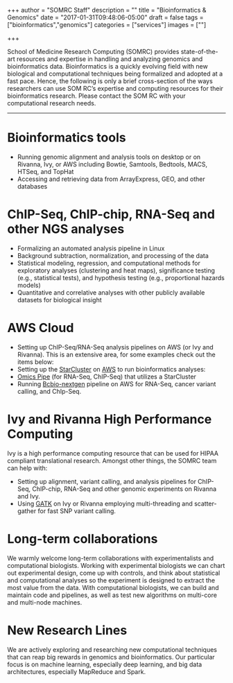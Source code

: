 +++
author = "SOMRC Staff"
description = ""
title = "Bioinformatics & Genomics"
date = "2017-01-31T09:48:06-05:00"
draft = false
tags = ["bioinformatics","genomics"]
categories = ["services"]
images = [""]

+++

<p class=lead>School of Medicine Research Computing (SOMRC) provides state-of-the-art resources and expertise in handling and analyzing genomics and bioinformatics data. Bioinformatics is a quickly evolving field with new biological and computational techniques being formalized and adopted at a fast pace. Hence, the following is only a brief cross-section of the ways researchers can use SOM RC’s expertise and computing resources for their bioinformatics research. Please contact the SOM RC with your computational research needs.</p>

<hr size=1 />

# Bioinformatics tools
-	Running genomic alignment and analysis tools on desktop or on Rivanna, Ivy, or AWS including Bowtie, Samtools, Bedtools, MACS, HTSeq, and TopHat
-	Accessing and retrieving data from ArrayExpress, GEO, and other databases

# ChIP-Seq, ChIP-chip, RNA-Seq and other NGS analyses
-	Formalizing an automated analysis pipeline in Linux 
-	Background subtraction, normalization, and processing of the data
-	Statistical modeling, regression, and computational methods for exploratory analyses (clustering and heat maps), significance testing (e.g., statistical tests), and hypothesis testing (e.g., proportional hazards models) 
-	Quantitative and correlative analyses with other publicly available datasets for biological insight
 
# AWS Cloud
-	Setting up ChIP-Seq/RNA-Seq analysis pipelines on AWS (or Ivy and Rivanna). This is an extensive area, for some examples check out the items below: 
-	Setting up the [StarCluster](http://star.mit.edu/cluster/docs/latest/overview.html) on [AWS](http://www.oliverelliott.org/article/computing/tut_bio_aws/) to run bioinformatics analyses:
-	[Omics Pipe](http://omics-pipe.readthedocs.io/en/latest/about.html) (for RNA-Seq, ChIP-Seq) that utilizes a StarCluster
-	Running [Bcbio-nextgen](http://bcbio-nextgen.readthedocs.io/en/latest/contents/pipelines.html) pipeline on AWS for RNA-Seq, cancer variant calling, and ChIp-Seq.

# Ivy and Rivanna High Performance Computing
Ivy is a high performance computing resource that can be used for HIPAA compliant translational research. Amongst other things, the SOMRC team can help with:
-	Setting up alignment, variant calling, and analysis pipelines for ChIP-Seq, ChIP-chip, RNA-Seq and other genomic experiments on Rivanna and Ivy. 
-	Using [GATK](https://software.broadinstitute.org/gatk/guide/article.php?id=1988) on Ivy or Rivanna employing multi-threading and scatter-gather for fast SNP variant calling.

# Long-term collaborations
We warmly welcome long-term collaborations with experimentalists and computational biologists. Working with experimental biologists we can chart out experimental design, come up with controls, and think about statistical and computational analyses so the experiment is designed to extract the most value from the data. With computational biologists, we can build and maintain code and pipelines, as well as test new algorithms on multi-core and multi-node machines.


# New Research Lines
We are actively exploring and researching new computational techniques that can reap big rewards in genomics and bioinformatics. Our particular focus is on machine learning, especially deep learning, and big data architectures, especially MapReduce and Spark.
